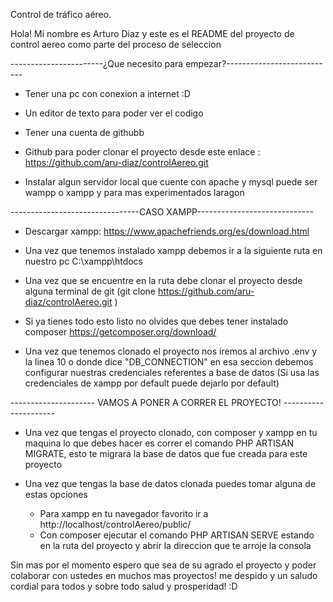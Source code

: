 Control de tráfico aéreo. 

Hola! Mi nombre es Arturo Diaz y este es el README del proyecto de control aereo como parte del proceso de seleccion

-----------------------¿Que necesito para empezar?---------------------------

- Tener una pc con conexion a internet :D

- Un editor de texto para poder ver el codigo 

- Tener una cuenta de githubb

- Github para poder clonar el proyecto desde este enlace :  https://github.com/aru-diaz/controlAereo.git

- Instalar algun servidor local que cuente con apache y mysql puede ser wampp o xampp y para mas experimentados laragon

--------------------------------CASO XAMPP-----------------------------

- Descargar xampp: https://www.apachefriends.org/es/download.html

- Una vez que tenemos instalado xampp debemos ir a la siguiente ruta en nuestro pc C:\xampp\htdocs

- Una vez que se encuentre en la ruta debe clonar el proyecto desde alguna terminal de git (git clone https://github.com/aru-diaz/controlAereo.git
)

- Si ya tienes todo esto listo no olvides que debes tener instalado composer https://getcomposer.org/download/ 

- Una vez que tenemos clonado el proyecto nos iremos al archivo .env y la linea 10 o donde dice "DB_CONNECTION" en esa seccion debemos configurar nuestras credenciales referentes a base de datos (Si usa las credenciales de xampp por default puede dejarlo por default)

--------------------- VAMOS A PONER A CORRER EL PROYECTO! ---------------------

- Una vez que tengas el proyecto clonado, con composer y xampp en tu maquina lo que debes hacer es correr el comando PHP ARTISAN MIGRATE, esto te migrara la base de datos que fue creada para este proyecto

- Una vez que tengas la base de datos clonada puedes tomar alguna de estas opciones
  - Para xampp en tu navegador favorito ir a http://localhost/controlAereo/public/
  - Con composer ejecutar el comando PHP ARTISAN SERVE estando en la ruta del proyecto y abrir la direccion que te arroje la consola

Sin mas por el momento espero que sea de su agrado el proyecto y poder colaborar con ustedes en muchos mas proyectos! me despido y un saludo cordial para todos y sobre todo salud y prosperidad! :D
